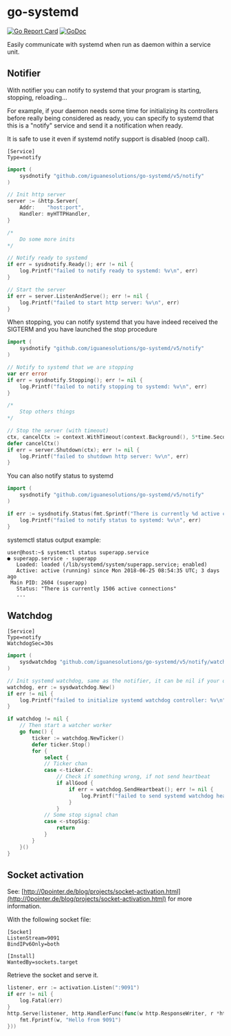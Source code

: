 # go-systemd

[![Go Report Card](https://goreportcard.com/badge/github.com/iguanesolutions/go-systemd)](https://goreportcard.com/report/github.com/iguanesolutions/go-systemd) [![GoDoc](https://godoc.org/github.com/iguanesolutions/go-systemd?status.svg)](https://godoc.org/github.com/iguanesolutions/go-systemd)

Easily communicate with systemd when run as daemon within a service unit.

## Notifier

With notifier you can notify to systemd that your program is starting, stopping, reloading...

For example, if your daemon needs some time for initializing its controllers before really being considered as ready, you can specify to systemd that this is a "notify" service and send it a notification when ready.

It is safe to use it even if systemd notify support is disabled (noop call).

```systemdunit
[Service]
Type=notify
```

```go
import (
    sysdnotify "github.com/iguanesolutions/go-systemd/v5/notify"
)

// Init http server
server := &http.Server{
    Addr:    "host:port",
    Handler: myHTTPHandler,
}

/*
    Do some more inits
*/

// Notify ready to systemd
if err = sysdnotify.Ready(); err != nil {
    log.Printf("failed to notify ready to systemd: %v\n", err)
}

// Start the server
if err = server.ListenAndServe(); err != nil {
    log.Printf("failed to start http server: %v\n", err)
}
```

When stopping, you can notify systemd that you have indeed received the SIGTERM and you have launched the stop procedure

```go
import (
    sysdnotify "github.com/iguanesolutions/go-systemd/v5/notify"
)

// Notify to systemd that we are stopping
var err error
if err = sysdnotify.Stopping(); err != nil {
    log.Printf("failed to notify stopping to systemd: %v\n", err)
}

/*
    Stop others things
*/

// Stop the server (with timeout)
ctx, cancelCtx := context.WithTimeout(context.Background(), 5*time.Second)
defer cancelCtx()
if err = server.Shutdown(ctx); err != nil {
    log.Printf("failed to shutdown http server: %v\n", err)
}
```

You can also notify status to systemd

```go
import (
    sysdnotify "github.com/iguanesolutions/go-systemd/v5/notify"
)

if err := sysdnotify.Status(fmt.Sprintf("There is currently %d active connections", activeConns)); err != nil {
    log.Printf("failed to notify status to systemd: %v\n", err)
}

```

systemctl status output example:

```systemctlstatus
user@host:~$ systemctl status superapp.service
● superapp.service - superapp
   Loaded: loaded (/lib/systemd/system/superapp.service; enabled)
   Active: active (running) since Mon 2018-06-25 08:54:35 UTC; 3 days ago
 Main PID: 2604 (superapp)
   Status: "There is currently 1506 active connections"
   ...
```

## Watchdog

```systemdunit
[Service]
Type=notify
WatchdogSec=30s
```

```go
import (
    sysdwatchdog "github.com/iguanesolutions/go-systemd/v5/notify/watchdog"
)

// Init systemd watchdog, same as the notifier, it can be nil if your os does not support it
watchdog, err := sysdwatchdog.New()
if err != nil {
    log.Printf("failed to initialize systemd watchdog controller: %v\n", err)
}

if watchdog != nil {
    // Then start a watcher worker
    go func() {
        ticker := watchdog.NewTicker()
        defer ticker.Stop()
        for {
            select {
            // Ticker chan
            case <-ticker.C:
                // Check if something wrong, if not send heartbeat
                if allGood {
                    if err = watchdog.SendHeartbeat(); err != nil {
                        log.Printf("failed to send systemd watchdog heartbeat: %v\n", err)
                    }
                }
            // Some stop signal chan
            case <-stopSig:
                return
            }
        }
    }()
}
```

## Socket activation

See: [http://0pointer.de/blog/projects/socket-activation.html](http://0pointer.de/blog/projects/socket-activation.html) for more information.

With the following socket file:

```systemdsocket
[Socket]
ListenStream=9091
BindIPv6Only=both

[Install]
WantedBy=sockets.target
```

Retrieve the socket and serve it.

```go
listener, err := activation.Listen(":9091")
if err != nil {
    log.Fatal(err)
}
http.Serve(listener, http.HandlerFunc(func(w http.ResponseWriter, r *http.Request) {
    fmt.Fprintf(w, "Hello from 9091")
}))
```

